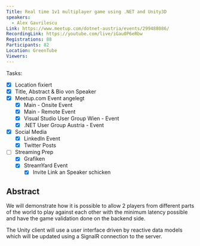 ```yaml
---
Title: Real time 1v1 multiplayer game using .NET and Unity3D
speakers:
  - Alex Gavrilescu
Link: https://www.meetup.com/dotnet-austria/events/299488086/
RecordingLink: https://youtube.com/live/iGau0P6eRbw
Registrations: 88
Participants: 82
Location: GreenTube
Viewers:
---
```

Tasks:
- [x] Location fixiert
- [x] Title, Abstract & Bio von Speaker
- [x] Meetup.com Event angelegt
	- [x] Main - Onsite Event
	- [x] Main - Remote Event
	- [x] Visual Studio User Group Wien - Event
	- [x] .NET User Group Austria - Event
- [x] Social Media
	- [x] LinkedIn Event
	- [x] Twitter Posts
- [ ] Streaming Prep
	- [x] Grafiken
	- [x] StreamYard Event
		- [x] Invite Link an Speaker schicken

## Abstract

We will demonstrate how it is possible to allow 2 players from different parts of the world to play against each other with the minimum latency possible and have the game validation done on the backend side.

The Unity client will use a user interface driven by reactive data models which will be updated using a SignalR connection to the server.
